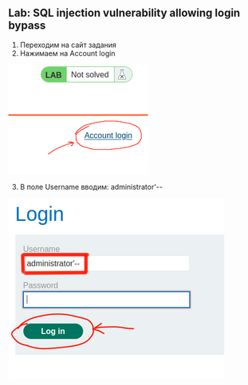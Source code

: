 ## Lab: SQL injection vulnerability allowing login bypass
1) Переходим на сайт задания
2) Нажимаем на Account login

![](https://github.com/NaylyaZh99/hacking/blob/master/lab:%20SQLi/lab:%20SQLi/image1.png)

3) В поле Username вводим: administrator'--

![](https://github.com/NaylyaZh99/hacking/blob/master/lab:%20SQLi/lab:%20SQLi/image2.png)
